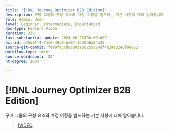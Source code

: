 ```yaml
---
title: "[!DNL Journey Optimizer B2B Edition]"
description: 구매 그룹의 구성 요소와 계정 여정을 빌드하는 기본 사항에 대해 알아봅니다.
role: Admin, User
level: Beginner, Intermediate, Experienced
doc-type: Feature Video
duration: 330
last-substantial-update: 2024-08-23T00:00:00Z
exl-id: d35d0ff4-74c0-49a0-bd07-1e70a8a84a35
source-git-commit: fe90fa5cd8d893a8c255d24df4b24e52e6f9a962
workflow-type: tm+mt
source-wordcount: '32'
ht-degree: 100%

---
```


# [!DNL Journey Optimizer B2B Edition]

구매 그룹의 구성 요소와 계정 여정을 빌드하는 기본 사항에 대해 알아봅니다.

>[!VIDEO](https://video.tv.adobe.com/v/3432054/?learn=on)
